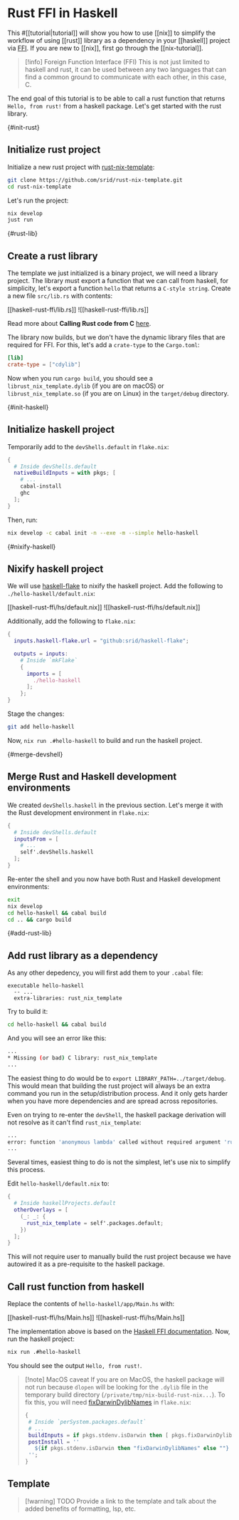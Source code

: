 # Rust FFI in Haskell

This #[[tutorial|tutorial]] will show you how to use [[nix]] to simplify the workflow of using [[rust]] library as a dependency in your [[haskell]] project via [FFI](https://en.wikipedia.org/wiki/Foreign_function_interface). If you are new to [[nix]], first go through the [[nix-tutorial]].

> [!info] Foreign Function Interface (FFI)
> This is not just limited to haskell and rust, it can be used between any two languages that can find a common ground to communicate with each other, in this case, C.

The end goal of this tutorial is to be able to call a rust function that returns `Hello, from rust!` from a haskell package. Let's get started with the rust library.

{#init-rust}
## Initialize rust project

Initialize a new rust project with [rust-nix-template](https://github.com/srid/rust-nix-template):

```sh
git clone https://github.com/srid/rust-nix-template.git
cd rust-nix-template
```

Let's run the project:

```sh
nix develop
just run
```

{#rust-lib}
## Create a rust library

The template we just initialized is a binary project, we will need a library project. The library must export a function that we can call from haskell, for simplicity, let's export a function `hello` that returns a `C-style string`. Create a new file `src/lib.rs` with contents:

[[haskell-rust-ffi/lib.rs]]
![[haskell-rust-ffi/lib.rs]]

Read more about **Calling Rust code from C** [here](https://doc.rust-lang.org/nomicon/ffi.html#calling-rust-code-from-c).

The library now builds, but we don't have the dynamic library files that are required for FFI. For this, let's add a `crate-type` to the `Cargo.toml`:

```toml
[lib]
crate-type = ["cdylib"]
```

Now when you run `cargo build`, you should see a `librust_nix_template.dylib` (if you are on macOS) or `librust_nix_template.so` (if you are on Linux) in the `target/debug` directory.

{#init-haskell}
## Initialize haskell project

Temporarily add to the `devShells.default` in `flake.nix`:

```nix
{
  # Inside devShells.default
  nativeBuildInputs = with pkgs; [
    # ...
    cabal-install
    ghc
  ];
}

```

Then, run:

```sh
nix develop -c cabal init -n --exe -m --simple hello-haskell
```

{#nixify-haskell}
## Nixify haskell project

We will use [haskell-flake](https://community.flake.parts/haskell-flake) to nixify the haskell project. Add the following to `./hello-haskell/default.nix`:

[[haskell-rust-ffi/hs/default.nix]]
![[haskell-rust-ffi/hs/default.nix]]

Additionally, add the following to `flake.nix`:

```nix
{
  inputs.haskell-flake.url = "github:srid/haskell-flake";

  outputs = inputs:
    # Inside `mkFlake`
    {
      imports = [
        ./hello-haskell
      ];
    };
}
```

Stage the changes:

```sh
git add hello-haskell
```

Now, `nix run .#hello-haskell` to build and run the haskell project.

{#merge-devshell}
## Merge Rust and Haskell development environments

We created `devShells.haskell` in the previous section. Let's merge it with the Rust development environment in `flake.nix`:

```nix
{
  # Inside devShells.default
  inputsFrom = [
    # ...
    self'.devShells.haskell
  ];
}
```

Re-enter the shell and you now have both Rust and Haskell development environments:

```sh
exit
nix develop
cd hello-haskell && cabal build
cd .. && cargo build
```

{#add-rust-lib}

## Add rust library as a dependency

As any other depedency, you will first add them to your `.cabal` file:

```cabal
executable hello-haskell
  -- ...
  extra-libraries: rust_nix_template
```

Try to build it:

```sh
cd hello-haskell && cabal build
```

And you will see an error like this:

```sh
...
* Missing (or bad) C library: rust_nix_template
...
```

The easiest thing to do would be to `export LIBRARY_PATH=../target/debug`. This would mean that building the rust project will always be an extra command you run in the setup/distribution process. And it only gets harder when you have more dependencies and are spread across repositories.

Even on trying to re-enter the `devShell`, the haskell package derivation will not resolve as it can't find `rust_nix_template`:

```sh
...
error: function 'anonymous lambda' called without required argument 'rust_nix_template'
...
```

Several times, easiest thing to do is not the simplest, let's use nix to simplify this process.

Edit `hello-haskell/default.nix` to:

```nix
{
  # Inside haskellProjects.default
  otherOverlays = [
    (_: _: {
      rust_nix_template = self'.packages.default;
    })
  ];
}
```

This will not require user to manually build the rust project because we have autowired it as a pre-requisite to the haskell package.

## Call rust function from haskell

Replace the contents of `hello-haskell/app/Main.hs` with:

[[haskell-rust-ffi/hs/Main.hs]]
![[haskell-rust-ffi/hs/Main.hs]]

The implementation above is based on the [Haskell FFI documentation](https://wiki.haskell.org/Foreign_Function_Interface). Now, run the haskell project:

```sh
nix run .#hello-haskell
```

You should see the output `Hello, from rust!`.

> [!note] MacOS caveat
> If you are on MacOS, the haskell package will not run because `dlopen` will be looking for the `.dylib` file in the temporary build directory (`/private/tmp/nix-build-rust-nix...`). To fix this, you will need [fixDarwinDylibNames](https://github.com/NixOS/nixpkgs/blob/af8fd52e05c81eafcfd4fb9fe7d3553b61472712/pkgs/build-support/setup-hooks/fix-darwin-dylib-names.sh) in `flake.nix`:
>
>```nix
>{
>  # Inside `perSystem.packages.default`
>  # ...
>  buildInputs = if pkgs.stdenv.isDarwin then [ pkgs.fixDarwinDylibNames ] else [ ];
>  postInstall = ''
>    ${if pkgs.stdenv.isDarwin then "fixDarwinDylibNames" else ""}
>  '';  
>}
>```

## Template

> [!warning] TODO
> Provide a link to the template and talk about the added benefits of formatting, lsp, etc.